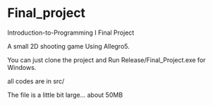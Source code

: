 # Final_project
Introduction-to-Programming I Final Project 


A small 2D shooting game Using Allegro5.

You can just clone the project and Run Release/Final_Project.exe for Windows.

all codes are in src/

The file is a little bit large... about 50MB

